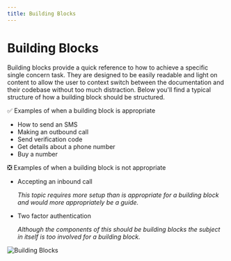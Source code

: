 ```yaml
---
title: Building Blocks
---
```


# Building Blocks

Building blocks provide a quick reference to how to achieve a specific single concern task. They are designed to be easily readable and light on content to allow the user to context switch between the documentation and their codebase without too much distraction. Below you'll find a typical structure of how a building block should be structured.

✅ Examples of when a building block is appropriate

- How to send an SMS
- Making an outbound call
- Send verification code
- Get details about a phone number
- Buy a number

❎ Examples of when a building block is not appropriate

- Accepting an inbound call

    *This topic requires more setup than is appropriate for a building block and would more appropriately be a guide.*

- Two factor authentication

    *Although the components of this should be building blocks the subject in itself is too involved for a building block.*

![Building Blocks](/assets/images/contributing/building-blocks.svg)
